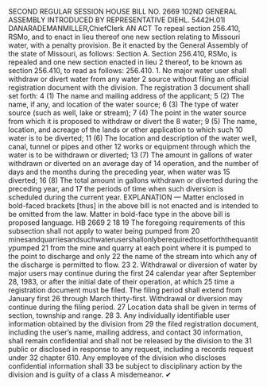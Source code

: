 SECOND REGULAR SESSION
HOUSE BILL NO. 2669
102ND GENERAL ASSEMBLY
INTRODUCED BY REPRESENTATIVE DIEHL.
5442H.01I DANARADEMANMILLER,ChiefClerk
AN ACT
To repeal section 256.410, RSMo, and to enact in lieu thereof one new section relating to
Missouri water, with a penalty provision.
Be it enacted by the General Assembly of the state of Missouri, as follows:
Section A. Section 256.410, RSMo, is repealed and one new section enacted in lieu
2 thereof, to be known as section 256.410, to read as follows:
256.410. 1. No major water user shall withdraw or divert water from any water
2 source without filing an official registration document with the division. The registration
3 document shall set forth:
4 (1) The name and mailing address of the applicant;
5 (2) The name, if any, and location of the water source;
6 (3) The type of water source (such as well, lake or stream);
7 (4) The point in the water source from which it is proposed to withdraw or divert the
8 water;
9 (5) The name, location, and acreage of the lands or other application to which such
10 water is to be diverted;
11 (6) The location and description of the water well, canal, tunnel or pipes and other
12 works or equipment through which the water is to be withdrawn or diverted;
13 (7) The amount in gallons of water withdrawn or diverted on an average day of
14 operation, and the number of days and the months during the preceding year, when water was
15 diverted;
16 (8) The total amount in gallons withdrawn or diverted during the preceding year, and
17 the periods of time when such diversion is scheduled during the current year.
EXPLANATION — Matter enclosed in bold-faced brackets [thus] in the above bill is not enacted and is
intended to be omitted from the law. Matter in bold-face type in the above bill is proposed language.
HB 2669 2
18
19 The foregoing requirements of this subsection shall not apply to water being pumped from
20 minesandquarriesandsuchwaterusershallonlyberequiredtosetforththequantitypumped
21 from the mine and quarry at each point where it is pumped to the point to discharge and only
22 the name of the stream into which any of the discharge is permitted to flow.
23 2. Withdrawal or diversion of water by major users may continue during the first
24 calendar year after September 28, 1983, or after the initial date of their operation, at which
25 time a registration document must be filed. The filing period shall extend from January first
26 through March thirty-first. Withdrawal or diversion may continue during the filing period.
27 Location data shall be given in terms of section, township and range.
28 3. Any individually identifiable user information obtained by the division from
29 the filed registration document, including the user’s name, mailing address, and contact
30 information, shall remain confidential and shall not be released by the division to the
31 public or disclosed in response to any request, including a records request under
32 chapter 610. Any employee of the division who discloses confidential information shall
33 be subject to disciplinary action by the division and is guilty of a class A misdemeanor.
✔